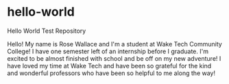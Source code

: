 # hello-world
Hello World Test Repository

Hello! My name is Rose Wallace and I'm a student at Wake Tech Community College! I have one semester left of an internship before I graduate. I'm excited to be almost finished with school and be off on my new adventure! I have loved my time at Wake Tech and have been so grateful for the kind and wonderful professors who have been so helpful to me along the way!
